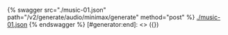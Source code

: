 [#generator:start]: <> ({ "template": "openapi" })
{% swagger src="./music-01.json" path="/v2/generate/audio/minimax/generate" method="post" %}
[./music-01.json](./music-01.json)
{% endswagger %}
[#generator:end]: <> ({})